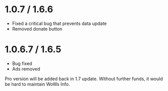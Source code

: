 # 1.0.7 / 1.6.6
- Fixed a critical bug that prevents data update
- Removed donate button

# 1.0.6.7 / 1.6.5
- Bug fixed
- Ads removed

Pro version will be added back in 1.7 update. 
Without further funds, it would be hard to maintain WoWs Info.
